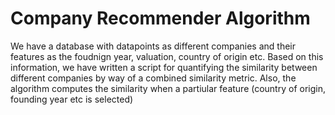 # Company Recommender Algorithm

We have a database with datapoints as different companies and their features as the foudnign year, valuation, country of origin etc. 
Based on this information, we have written a script for quantifying the similarity between different companies by way of a combined similarity metric. 
Also, the algorithm computes the similarity when a partiular feature (country of origin, founding year etc is selected)
